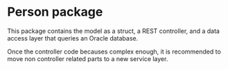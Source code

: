 # Person package
This package contains the model as a struct, a REST controller, and a data access layer that queries an Oracle database.

Once the controller code becauses complex enough, it is recommended to move non controller related parts to a new service layer.
